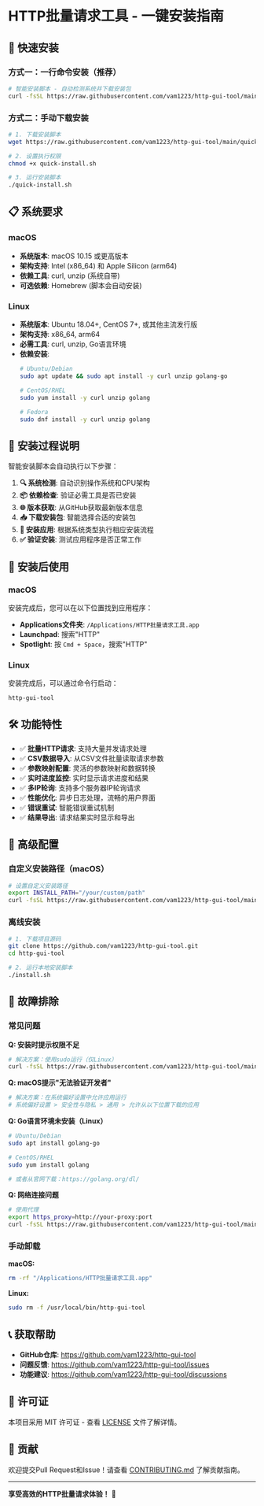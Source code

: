 # HTTP批量请求工具 - 一键安装指南

## 🚀 快速安装

### 方式一：一行命令安装（推荐）

```bash
# 智能安装脚本 - 自动检测系统并下载安装包
curl -fsSL https://raw.githubusercontent.com/vam1223/http-gui-tool/main/quick-install.sh | bash
```

### 方式二：手动下载安装

```bash
# 1. 下载安装脚本
wget https://raw.githubusercontent.com/vam1223/http-gui-tool/main/quick-install.sh

# 2. 设置执行权限
chmod +x quick-install.sh

# 3. 运行安装脚本
./quick-install.sh
```

## 📋 系统要求

### macOS
- **系统版本**: macOS 10.15 或更高版本
- **架构支持**: Intel (x86_64) 和 Apple Silicon (arm64)
- **依赖工具**: curl, unzip (系统自带)
- **可选依赖**: Homebrew (脚本会自动安装)

### Linux
- **系统版本**: Ubuntu 18.04+, CentOS 7+, 或其他主流发行版
- **架构支持**: x86_64, arm64
- **必需工具**: curl, unzip, Go语言环境
- **依赖安装**:
  ```bash
  # Ubuntu/Debian
  sudo apt update && sudo apt install -y curl unzip golang-go
  
  # CentOS/RHEL
  sudo yum install -y curl unzip golang
  
  # Fedora
  sudo dnf install -y curl unzip golang
  ```

## 🎯 安装过程说明

智能安装脚本会自动执行以下步骤：

1. **🔍 系统检测**: 自动识别操作系统和CPU架构
2. **📦 依赖检查**: 验证必需工具是否已安装
3. **🌐 版本获取**: 从GitHub获取最新版本信息
4. **📥 下载安装包**: 智能选择合适的安装包
5. **🔨 安装应用**: 根据系统类型执行相应安装流程
6. **✅ 验证安装**: 测试应用程序是否正常工作

## 📱 安装后使用

### macOS
安装完成后，您可以在以下位置找到应用程序：
- **Applications文件夹**: `/Applications/HTTP批量请求工具.app`
- **Launchpad**: 搜索"HTTP"
- **Spotlight**: 按 `Cmd + Space`，搜索"HTTP"

### Linux
安装完成后，可以通过命令行启动：
```bash
http-gui-tool
```

## 🛠️ 功能特性

- ✅ **批量HTTP请求**: 支持大量并发请求处理
- ✅ **CSV数据导入**: 从CSV文件批量读取请求参数
- ✅ **参数映射配置**: 灵活的参数映射和数据转换
- ✅ **实时进度监控**: 实时显示请求进度和结果
- ✅ **多IP轮询**: 支持多个服务器IP轮询请求
- ✅ **性能优化**: 异步日志处理，流畅的用户界面
- ✅ **错误重试**: 智能错误重试机制
- ✅ **结果导出**: 请求结果实时显示和导出

## 🔧 高级配置

### 自定义安装路径（macOS）
```bash
# 设置自定义安装路径
export INSTALL_PATH="/your/custom/path"
curl -fsSL https://raw.githubusercontent.com/vam1223/http-gui-tool/main/quick-install.sh | bash
```

### 离线安装
```bash
# 1. 下载项目源码
git clone https://github.com/vam1223/http-gui-tool.git
cd http-gui-tool

# 2. 运行本地安装脚本
./install.sh
```

## 🐛 故障排除

### 常见问题

**Q: 安装时提示权限不足**
```bash
# 解决方案：使用sudo运行（仅Linux）
curl -fsSL https://raw.githubusercontent.com/vam1223/http-gui-tool/main/quick-install.sh | sudo bash
```

**Q: macOS提示"无法验证开发者"**
```bash
# 解决方案：在系统偏好设置中允许应用运行
# 系统偏好设置 > 安全性与隐私 > 通用 > 允许从以下位置下载的应用
```

**Q: Go语言环境未安装（Linux）**
```bash
# Ubuntu/Debian
sudo apt install golang-go

# CentOS/RHEL
sudo yum install golang

# 或者从官网下载：https://golang.org/dl/
```

**Q: 网络连接问题**
```bash
# 使用代理
export https_proxy=http://your-proxy:port
curl -fsSL https://raw.githubusercontent.com/vam1223/http-gui-tool/main/quick-install.sh | bash
```

### 手动卸载

**macOS:**
```bash
rm -rf "/Applications/HTTP批量请求工具.app"
```

**Linux:**
```bash
sudo rm -f /usr/local/bin/http-gui-tool
```

## 📞 获取帮助

- **GitHub仓库**: https://github.com/vam1223/http-gui-tool
- **问题反馈**: https://github.com/vam1223/http-gui-tool/issues
- **功能建议**: https://github.com/vam1223/http-gui-tool/discussions

## 📄 许可证

本项目采用 MIT 许可证 - 查看 [LICENSE](LICENSE) 文件了解详情。

## 🙏 贡献

欢迎提交Pull Request和Issue！请查看 [CONTRIBUTING.md](CONTRIBUTING.md) 了解贡献指南。

---

**享受高效的HTTP批量请求体验！** 🚀